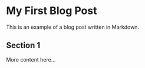 # My First Blog Post

This is an example of a blog post written in Markdown.

## Section 1

More content here...
